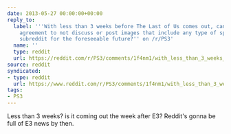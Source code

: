 ```yaml
---
date: 2013-05-27 00:00:00+00:00
reply_to:
  label: '''With less than 3 weeks before The Last of Us comes out, can we make an
    agreement to not discuss or post images that include any type of spoilers in this
    subreddit for the foreseeable future?'' on /r/PS3'
  name: ''
  type: reddit
  url: https://reddit.com/r/PS3/comments/1f4nm1/with_less_than_3_weeks_before_the_last_of_us/
source: reddit
syndicated:
- type: reddit
  url: https://www.reddit.com/r/PS3/comments/1f4nm1/with_less_than_3_weeks_before_the_last_of_us/ca6uu2u/
tags:
- PS3
---
```


Less than 3 weeks? is it coming out the week after E3? Reddit's gonna be full of E3 news by then.